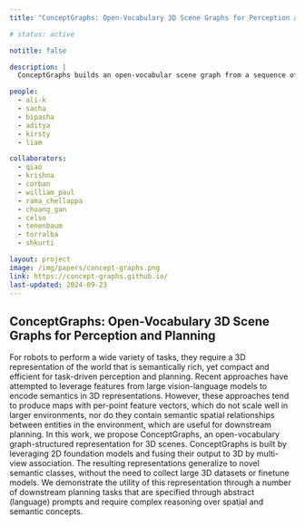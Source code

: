 ```yaml
---
title: "ConceptGraphs: Open-Vocabulary 3D Scene Graphs for Perception and Planning"

# status: active

notitle: false

description: |
  ConceptGraphs builds an open-vocabular scene graph from a sequence of posed RGB-D images. Compared to our previous approach, ConceptFusion, this representation is more sparse and has a better understanding of relationship between entities and objects in the graph.

people:
  - ali-k
  - sacha
  - bipasha
  - aditya
  - kirsty
  - liam

collaborators:
  - qiao
  - krishna
  - corban
  - william_paul
  - rama_chellappa
  - chuang_gan
  - celso
  - tenenbaum
  - torralba
  - shkurti

layout: project
image: /img/papers/concept-graphs.png
link: https://concept-graphs.github.io/
last-updated: 2024-09-23
---
```


## ConceptGraphs: Open-Vocabulary 3D Scene Graphs for Perception and Planning

For robots to perform a wide variety of tasks, they require a 3D representation of the world that is semantically rich, yet compact and efficient for task-driven perception and planning. Recent approaches have attempted to leverage features from large vision-language models to encode semantics in 3D representations. However, these approaches tend to produce maps with per-point feature vectors, which do not scale well in larger environments, nor do they contain semantic spatial relationships between entities in the environment, which are useful for downstream planning. In this work, we propose ConceptGraphs, an open-vocabulary graph-structured representation for 3D scenes. ConceptGraphs is built by leveraging 2D foundation models and fusing their output to 3D by multi-view association. The resulting representations generalize to novel semantic classes, without the need to collect large 3D datasets or finetune models. We demonstrate the utility of this representation through a number of downstream planning tasks that are specified through abstract (language) prompts and require complex reasoning over spatial and semantic concepts.
